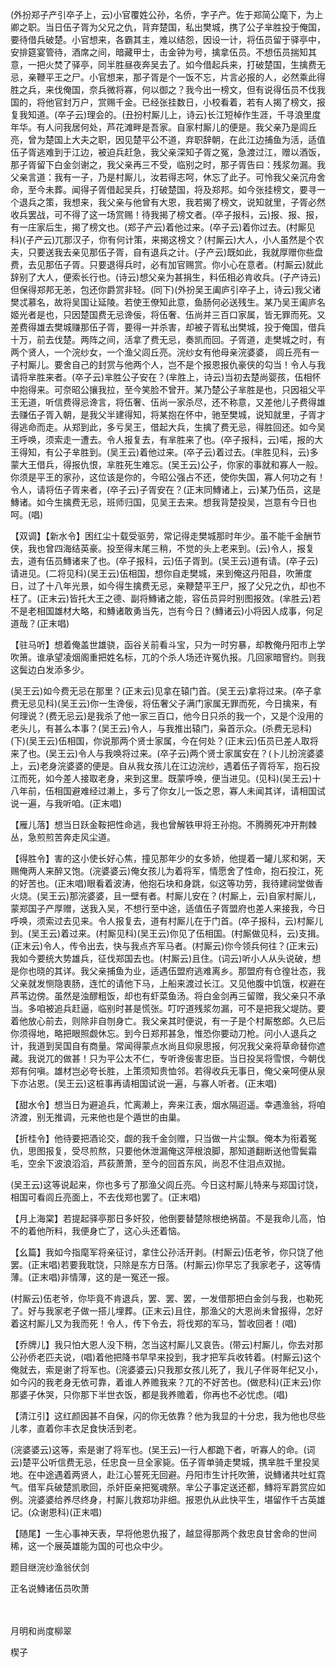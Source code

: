 <!-- { "loadSidebar": true } -->
(外扮郑子产引卒子上，云)小官覆姓公孙，名侨，字子产。佐于郑简公麾下，为上卿之职。当日伍子胥为父兄之仇，背弃楚国，私出樊城，携了公子芈胜投于俺国，要待借兵破楚。小官想来，各霸其主，难以结怨，因设一计，将伍员留于驿亭中，安排筵宴管待，酒席之间，暗藏甲士，击金钟为号，擒拿伍员。不想伍员揣知其意，一把火焚了驿亭，同半胜昼夜奔吴去了。如今借起兵来，打破楚国，生擒费无忌，亲鞭平王之尸。小官想来，那子胥是个一饭不忘，片言必报的人，必然乘此得胜之兵，来伐俺国，奈兵微将寡，何以御之？我今出一榜文，但有说得伍员不伐我国的，将他官封万户，赏赐千金。已经张挂数日，小校看着，若有人揭了榜文，报复我知道。(卒子云)理会的。(丑扮村厮儿上，诗云)长江短棹作生涯，千寻浪里度年华。有人问我居何处，芦花滩畔是吾家。自家村厮儿的便是。我父亲乃是闾丘亮，曾为楚国上大夫之职，因见楚平公不道，弃职辞朝，在此江边捕鱼为活，适值伍子胥逃难到于江边，被迫兵赶急，我父亲深知子胥之冤，急渡过江，赠以酒饭，那子胥留下白金剑谢之，我父亲再三不受，临别之时，那子胥告曰：残浆勿漏。我父亲言道：我有一子，乃是村厮儿，汝若得志呵，休忘了此子。可怜我父亲沉舟舍命，至今未葬。闻得子胥借起吴兵，打破楚国，将及郑邦。如今张挂榜文，要寻一个退兵之策，我想来，我父亲与他曾有大恩，我若揭了榜文，说知就里，子胥必然收兵罢战，可不得了这一场赏赐！待我揭了榜文者。(卒子报科，云)报、报、报，有一庄家后生，揭了榜文也。(郑子产云)着他过来。(卒子云)着你过去。(村厮见科)(子产云)兀那汉子，你有何计策，来揭这榜文？(村厮云)大人，小人虽然是个农夫，只要送我去亲见那伍子胥，自有退兵之计。(子产云)既如此，我就厚赠你些盘费，去见那伍子胥。只要退得兵时，必有加官赐赏。你小心在意者。(村厮云)就此辞别了大人，便索长行也。(诗云)想父亲为甚捐生，料伍相必肯收兵。(子产诗云)但保得郑邦无恙，包还你爵赏非轻。(同下)(外扮吴王阖庐引卒子上，诗云)我父诸樊忒慕名，故将吴国让延陵。若使王僚知此意，鱼肠何必送残生。某乃吴王阖庐名姬光者是也，只因楚国费无忌谗佞，将伍奢、伍尚并三百口家属，皆无罪而死。又差费得雄去樊城赚那伍子胥，要得一并杀害，却被子胥私出樊城，投于俺国，借兵十万，前去伐楚。两阵之间，活拿了费无忌，奏凯而回。子胥道，走樊城之时，有两个贤人，一个浣纱女，一个渔父闾丘亮。浣纱女有他母亲浣婆婆，
闾丘亮有一子村厮儿。要舍自己的封赏与他两个人，岂不是个报恩报仇豪侠的勾当！令人与我请将芈胜来者。(卒子云)芈胜公子安在？(芈胜上，诗云)当初去楚尚婴孩，伍相怀中抱得来。可奈昭公攘我拉，至今笑脸不曾开。某乃楚公子芈胜是也，只因祖父平王无道，听信费得忌谗言，将伍奢、伍尚一家杀尽，还不称意，又差他儿子费得雄去赚伍子胥入朝，是我父半建得知，将某抱在怀中，驰至樊城，说知就里，子胥才得逃命而走。从郑到此，多亏吴王，借起大兵，生擒了费无忌，得胜回还。如今吴王呼唤，须索走一遭去。令人报复去，有芈胜来了也。(卒子报科，云)喏，报的大王得知，有公子芈胜到。(吴王云)着他过来。(卒子云)着过去。(芈胜见科，云)多蒙大王借兵，得报仇恨，芈胜死生难忘。(吴王云)公子，你家的事就和寡人一般。你须是平王的家孙，这位该是你的，今昭公强占不还，使你失国，寡人何功之有！令人，请将伍子胥来者，(卒子云)子胥安在？(正末同鱄诸上，云)某乃伍员，这是鱄诸。如今生擒费无忌，班师归国，见吴王去来。想我背楚投吴，岂意有今日也呵。(唱)

【双调】【新水令】困红尘十载受驱劳，常记得走樊城那时年少。虽不能千金酬节侠，我也曾四海结英豪。投至得末尾三稍，不觉的头上老来到。(云)令人，报复去，道有伍员鱄诸来了也。(卒子报科，云)伍子胥到。(吴王云)道有请。(卒子云)请进见。(二将见科)(吴王云)伍相国，想你自走樊城，来到俺这丹阳县，吹箫度日，过了十八年光景，如今得生擒费无忌，亲鞭楚平王尸，报了父兄之仇，却也不枉了。(正末云)皆托大王之德、副将鱄诸之能，容伍员异时别图报效。(芈胜云)若不是老相国雄材大略，和鱄诸敢勇当先，岂有今日？(鱄诸云)小将因人成事，何足道哉？(正末唱)

【驻马听】想着俺盖世雄骁，函谷关前看斗宝，只为一时穷暴，却教俺丹阳市上学吹箫。谁承望凌烟阁重把姓名标，兀的个杀人场还许冤仇报。几回家暗窨约。则我这鬓边白发添多少。

(吴王云)如今费无忌在那里？(正末云)见拿在辕门首。(吴王云)拿将过来。(卒子拿费无忌见科)(吴王云)你一生谗佞，将伍奢父子满门家属无罪而死，今日擒来，有何理说？(费无忌云)是我杀了他一家三百口，他今日只杀的我一个，又是个没用的老头儿，有甚么本事？(吴王云)令人，与我推出辕门，枭首示众。(杀费无忌科)(下)(吴王云)伍相国，你说那两个贤士家属，今在何处？(正末云)伍员已差人取将来了也。(吴王云)令人与我唤将过来。(卒子云)两个贤士家属安在？(卜儿扮浣婆婆上，云)老身浣婆婆的便是。自从我女孩儿在江边浣纱，遇着伍子胥将军，抱石投江而死，如今差人接取老身，来到这里。既蒙呼唤，便当进见。(见科)(吴王云)十八年前，伍相国避难经过濑上，多亏了你女儿一饭之恩，寡人未闻其详，请相国试说一遍，与我听咱。(正末唱)

【雁儿落】想当日跃金鞍把性命逃，我也曾解铁甲将王孙抱。不腾腾死冲开荆棘丛，急煎煎苦奔走风尘道。

【得胜令】害的这小使长好心焦，撞见那年少的女多娇，他提着一罐儿浆和粥，天赐俺两人来醉又饱。(浣婆婆云)俺女孩儿为着将军，情愿舍了性命，抱石投江，死的好苦也。(正末唱)眼看着波涛，他抱石块和身跳，似这等功劳，我待建祠堂做香火烧。(吴王云)那浣婆婆，且一壁有者。村厮儿安在？(村厮上，云)自家村厮儿，蒙郑国子产厚赠，送我入吴，不想行至中途，适值伍子胥盟府也差人来接我，今日呼唤，须索过去见来。令人报复去，道有村厮儿在于门首。(卒子报科，云)村厮儿到。(吴王云)着过来。(村厮见科)(吴王云)你见了伍相国。(村厮做见科，云)支揖。(正末云)令人，传令出去，快与我点齐军马者。(村厮云)你今领兵何往？(正末云)我如今要统大势雄兵，征伐郑国去也。(村厮云)且住。(词云)听小人从头说破，想是你也晓的其详。我父亲捕鱼为业，适遇伍盟府逃难离乡。那盟府有仓徨壮态，我父亲就发恻隐衷肠，连忙的请他下马，上船来渡过长江。又见他腹中饥饿，权避在芦苇边傍。虽然是浊醪粗饭，却也有虾菜鱼汤。将白金剑再三留赠，我父亲只不承当。多咱被追兵赶逼，临别时甚是慌张。叮咛道残浆勿漏，可不是把我父堤防。要着他放心前去，则除非自刎身亡。我父亲其时便说，有一子是个村厮憨郎。久已后你须得地，略把眼照觑休忘。到今日郑邦甚急，惟恐你要动刀枪。问小人退兵之计，我道到吴国自有商量。常闻得蒙点水尚且仰泉思报，何况我父亲将草命替你遮藏。我说兀的做甚！只为平公太不仁，专听谗佞害忠臣。当日投吴将雪恨，今朝伐郑有何嗔。雄材岂必夸长胜，上策须知贵恤邻。若得收兵无事日，俺父亲呵便从泉下亦沾恩。(吴王云)这桩事再请相国试说一遍，与寡人听者。(正末唱)

【甜水令】想当日为避追兵，忙离濑上，奔来江表，烟水隔迢遥。幸遇渔翁，将咱济渡，别无推调，元来他也是个遁世的由巢。

【折桂令】他待要把酒论交，觑的我千金剑赠，只当做一片尘飘。俺本为衔着冤仇，思图报复，受尽煎熬，只要他休泄漏俺这萍根浪脚，那知道翻断送他雪鬓霜毛，空余下波浪滔滔，芦荻萧萧，至今的回首东风，尚忍不住泪点双抛。

(吴王云)这等说起来，你也多亏了那渔父闾丘亮。今日这村厮儿特来与郑国讨饶，相国可看闾丘亮面上，不去伐郑也罢了。(正末唱)

【月上海棠】若提起驿亭那日多奸狡，他倒要替楚除根绝祸苗。不是我命儿高，怕不的着他所料，我便身亡了，这心头还着恼。

【幺篇】我如今指麾军将亲征讨，拿住公孙活开剥。(村厮云)伍老爷，你只饶了他罢。(正末唱)若要我耽饶，只除是东方日落。(村厮云)你早忘了我家老子，这等情薄。(正末唱)非情薄，这的是一冤还一报。

(村厮云)伍老爷，你毕竟不肯退兵，罢、罢、罢，一发借那把白金剑与我，也勒死了。好与我家老子做一搭儿埋葬。(正末云)且住，那渔父的大恩尚未曾报得，怎好着这村厮儿又为我而死！令人，传下令去，将伐郑的军马，暂收回者！(唱)

【乔牌儿】我只怕大恩人没下稍，怎当这村厮儿又哀告。(带云)村厮儿，你去对那公孙侨老匹夫说，(唱)着他把降书早早来投到，我才把军兵收转着。(村厮云)这个俺就去，索是谢了将军也。(浣婆婆云)只我那女孩儿死了，我儿子伴哥年纪又小，如今闪的我老身无依可靠，着谁人养赡我来？兀的不好苦也。(做悲科)(正末云)你那婆子休哭，只你那下半世衣饭，都是我养赡着，你再也不必忧虑。(唱)

【清江引】这红颜因甚不自保，闪的你无依靠？他为我显的十分忠，我为他也尽些儿孝，直着你丰衣足食快活到老。

(浣婆婆云)这等，索是谢了将军也。(吴王云)一行人都跪下者，听寡人的命。(词云)楚平公听信费无忌，任忠良一旦全家毙。伍子胥单骑走樊城，携芈胜千里投吴地。在中途遇着两贤人，赴江心誓死无回避。丹阳市生计托吹箫，说鱄诸共吐虹霓气。借军兵破楚凯歌回，杀奸臣亲把冤魂祭。芈公子事定送还都，鱄将军爵赏应如例。浣婆婆给养尽终身，村厮儿救郑功非细。报恩仇从此快平生，堪留作千古英雄记。(众谢恩科)(正末唱)

【随尾】一生心事神天表，早将他恩仇报了，越显得那两个救忠良甘舍命的世间稀，这一个展英雄能为国的可也众中少。

题目继浣纱渔翁伏剑

正名说鱄诸伍员吹萧

　
　

月明和尚度柳翠

楔子

